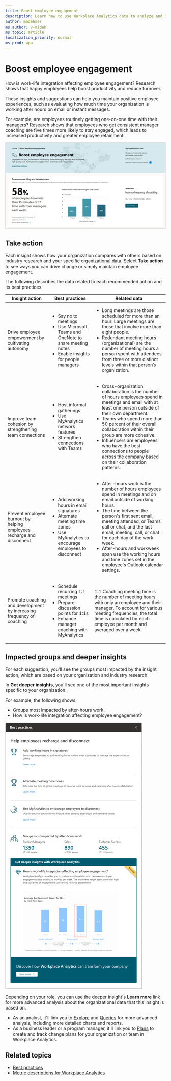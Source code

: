 ```yaml
---
title: Boost employee engagement
description: Learn how to use Workplace Analytics data to analyze and improve employee engagement
author: madehmer
ms.author: v-mideh
ms.topic: article
localization_priority: normal 
ms.prod: wpa
---
```


# Boost employee engagement

How is work-life integration affecting employee engagement? Research shows that happy employees help boost productivity and reduce turnover.

These insights and suggestions can help you maintain positive employee experiences, such as evaluating how much time your organization is working after hours on email or instant messages.

For example, are employees routinely getting one-on-one time with their managers? Research shows that employees who get consistent manager coaching are five times more likely to stay engaged, which leads to increased productivity and greater employee retainment.

![Employee engagement](../images/wpa/use/boost-ee.png)

## Take action

Each insight shows how your organization compares with others based on industry research and your specific organizational data. Select **Take action** to see ways you can drive change or simply maintain employee engagement.

The following describes the data related to each recommended action and its best practices.

|Insight action |Best practices | Related data
|--------------|--------------------|----------------------|
|Drive employee empowerment by cultivating autonomy |<ul><li>Say no to meetings</li><li>Use Microsoft Teams and OneNote to share meeting notes </li><li> Enable insights for people managers</li></ul> |<ul><li>Long meetings are those scheduled for more than an hour. Large meetings are those that involve more than eight people. </li><li>Redundant meeting hours (organizational) are the number of meeting hours a person spent with attendees from three or more distinct levels within that person’s organization. </li></ul>|
|Improve team cohesion by strengthening team connections |<ul><li>Host informal gatherings</li><li>Use MyAnalytics network features </li><li>Strengthen connections with Teams</li></ul> |<ul><li>Cross-organization collaboration is the number of hours employees spend in meetings and email with at least one person outside of their own department. </li><li>Teams who spend more than 50 percent of their overall collaboration within their group are more cohesive. </li><li>Influencers are employees who have the best connections to people across the company based on their collaboration patterns. |
|Prevent employee burnout by helping employees recharge and disconnect |<ul><li>Add working hours in email signatures</li><li>Alternate meeting time zones </li><li>Use MyAnalytics to encourage employees to disconnect </li></ul> |<ul><li>After-hours work is the number of hours employees spend in meetings and on email outside of working hours. </li><li>The time between the person's first sent email, meeting attended, or Teams call or chat, and the last email, meeting, call, or chat for each day of the work week. </li><li>After-hours and workweek span use the working hours and time zones set in the employee's Outlook calendar settings. </li></ul>|
|Promote coaching and development by increasing frequency of coaching |<ul><li>Schedule recurring 1:1 meetings </li><li>Prepare discussion points for 1:1s </li><li>Enhance manager coaching with MyAnalytics </li></ul>|1:1 Coaching meeting time is the number of meeting hours with only an employee and their manager. To account for various meeting frequencies, the total time is calculated for each employee per month and averaged over a week. |

## Impacted groups and deeper insights

For each suggestion, you'll see the groups most impacted by the insight action, which are based on your organization and industry research.

In **Get deeper insights**, you'll see one of the most important insights specific to your organization.

For example, the following shows:

* Groups most impacted by after-hours work.
* How is work-life integration affecting employee engagement?

![Get deeper insights with Workplace Analytics](../images/wpa/use/deeper-insights.png)

Depending on your role, you can use the deeper insight's **Learn more** link for more advanced analysis about the organizational data that this insight is based on.

* As an analyst, it'll link you to [Explore](explore-intro.md) and [Queries](../tutorials/query-basics.md) for more advanced analysis, including more detailed charts and reports.
* As a business leader or a program manager, it'll link you to [Plans](../tutorials/solutionsv2-intro.md) to create and track change plans for your organization or team in Workplace Analytics.

## Related topics

* [Best practices](../tutorials/gm-best-practices.md)
* [Metric descriptions for Workplace Analytics](metric-definitions.md)
